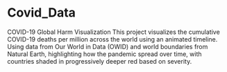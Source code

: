 # Covid_Data
COVID-19 Global Harm Visualization   This project visualizes the cumulative COVID-19 deaths per million across the world using an animated timeline. Using data from Our World in Data (OWID) and world boundaries from Natural Earth, highlighting how the pandemic spread over time, with countries shaded in progressively deeper red based on severity. 
